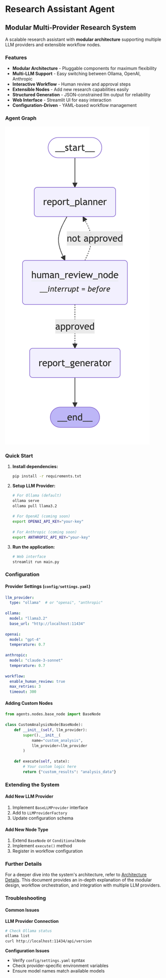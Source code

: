 # Research Assistant Agent

## Modular Multi-Provider Research System

A scalable research assistant with **modular architecture** supporting multiple LLM providers and extensible workflow nodes.

### Features

- **Modular Architecture** - Pluggable components for maximum flexibility
- **Multi-LLM Support** - Easy switching between Ollama, OpenAI, Anthropic
- **Interactive Workflow** - Human review and approval steps
- **Extensible Nodes** - Add new research capabilities easily  
- **Structured Generation** - JSON-constrained llm output for reliability
- **Web Interface** - Streamlit UI for easy interaction
- **Configuration-Driven** - YAML-based workflow management

### Agent Graph
![Agent Graph](docs/agent_graph.png)


### Quick Start

1. **Install dependencies:**
   ```bash
   pip install -r requirements.txt
   ```

2. **Setup LLM Provider:**
   ```bash
   # For Ollama (default)
   ollama serve
   ollama pull llama3.2
   
   # For OpenAI (coming soon)
   export OPENAI_API_KEY="your-key"
   
   # For Anthropic (coming soon)  
   export ANTHROPIC_API_KEY="your-key"
   ```

3. **Run the application:**
   ```bash
   # Web interface
   streamlit run main.py
   ```

### Configuration

#### Provider Settings (`config/settings.yaml`)
```yaml
llm_provider:
  type: "ollama"  # or "openai", "anthropic"
  
ollama:
  model: "llama3.2"
  base_url: "http://localhost:11434"
  
openai:
  model: "gpt-4"
  temperature: 0.7
  
anthropic:
  model: "claude-3-sonnet"
  temperature: 0.7

workflow:
  enable_human_review: true
  max_retries: 3
  timeout: 300
```

#### Adding Custom Nodes
```python
from agents.nodes.base_node import BaseNode

class CustomAnalysisNode(BaseNode):
    def __init__(self, llm_provider):
        super().__init__(
            name="custom_analysis",
            llm_provider=llm_provider
        )
    
    def execute(self, state):
        # Your custom logic here
        return {"custom_results": "analysis_data"}
```

### Extending the System

#### Add New LLM Provider
1. Implement `BaseLLMProvider` interface
2. Add to `LLMProviderFactory`  
3. Update configuration schema

#### Add New Node Type
1. Extend `BaseNode` or `ConditionalNode`
2. Implement `execute()` method
3. Register in workflow configuration

### Further Details

For a deeper dive into the system's architecture, refer to [Architecture Details](architecture.md). This document provides an in-depth explanation of the modular design, workflow orchestration, and integration with multiple LLM providers.


### Troubleshooting

#### Common Issues

**LLM Provider Connection**
```bash
# Check Ollama status
ollama list
curl http://localhost:11434/api/version
```

**Configuration Issues**
- Verify `config/settings.yaml` syntax
- Check provider-specific environment variables
- Ensure model names match available models
